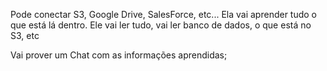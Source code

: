 Pode conectar S3, Google Drive, SalesForce, etc... Ela vai aprender  tudo o que está lá dentro. Ele vai ler tudo, vai ler banco de dados, o que está no S3, etc

Vai prover um Chat com as informações aprendidas; 
